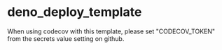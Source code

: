 # deno_deploy_template

When using codecov with this template, please set "CODECOV_TOKEN" from the
secrets value setting on github.
